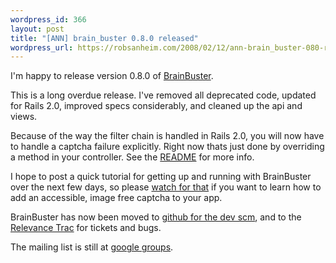 ```yaml
--- 
wordpress_id: 366
layout: post
title: "[ANN] brain_buster 0.8.0 released"
wordpress_url: https://robsanheim.com/2008/02/12/ann-brain_buster-080-released/
---
```

I'm happy to release version 0.8.0 of <a href="https://opensource.thinkrelevance.com/wiki/BrainBuster" title="BrainBuster - Relevance Open Source - Trac">BrainBuster</a>.  

This is a long overdue release.  I've removed all deprecated code, updated for Rails 2.0, improved specs considerably, and cleaned up the api and views.

Because of the way the filter chain is handled in Rails 2.0, you will now have to handle a captcha failure explicitly.  Right now thats just done by overriding a method in your controller.  See the <a href="https://opensource.thinkrelevance.com/browser/brain_buster/trunk/README">README</a> for more info.

I hope to post a quick tutorial for getting up and running with BrainBuster over the next few days, so please <a href="https://robsanheim.com/feed">watch for that</a> if you want to learn how to add an accessible, image free captcha to your app.

BrainBuster has now been moved to <a href="https://github.com/rsanheim/brain_buster/tree" title="rsanheim's brain_buster at master &mdash; GitHub">github for the dev scm</a>, and to the <a href="https://opensource.thinkrelevance.com/wiki/BrainBuster" title="BrainBuster - Relevance Open Source - Trac">Relevance Trac</a> for tickets and bugs.

The mailing list is still at <a href="https://groups.google.com/group/brainbuster-discuss" title="BrainBuster Discussion | Google Groups">google groups</a>.
